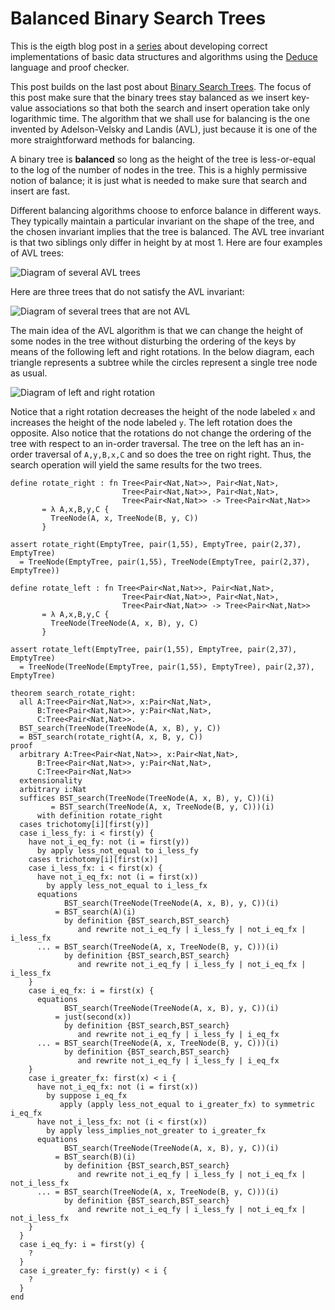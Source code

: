 # Balanced Binary Search Trees

This is the eigth blog post in a
[series](https://siek.blogspot.com/2024/06/data-structures-and-algorithms-correctly.html)
about developing correct implementations of basic data structures and
algorithms using the [Deduce](https://github.com/jsiek/deduce)
language and proof checker.

This post builds on the last post about [Binary Search
Trees](https://siek.blogspot.com/2024/08/binary-search-trees-correctly.html).
The focus of this post make sure that the binary trees stay balanced
as we insert key-value associations so that both the search and insert
operation take only logarithmic time. The algorithm that we shall use
for balancing is the one invented by Adelson-Velsky and Landis (AVL),
just because it is one of the more straightforward methods for
balancing.

A binary tree is **balanced** so long as the height of the tree is
less-or-equal to the log of the number of nodes in the tree. This is a
highly permissive notion of balance; it is just what is needed to make
sure that search and insert are fast.

Different balancing algorithms choose to enforce balance in different
ways. They typically maintain a particular invariant on the shape of
the tree, and the chosen invariant implies that the tree is balanced.
The AVL tree invariant is that two siblings only differ in height by
at most 1. Here are four examples of AVL trees:

![Diagram of several AVL trees](https://www.dropbox.com/scl/fi/wh06d9vvdb2b5rkxuebsx/AVLTrees.png?rlkey=6nhmiffmprvgwzvftohwkivqs&raw=1)

Here are three trees that do not satisfy the AVL invariant:

![Diagram of several trees that are not AVL](https://www.dropbox.com/scl/fi/89gyxe2ve6bytmzgml51w/AVLTreeNot.png?rlkey=1vwzdnfgzt61qw8r2zvgo5s7m&raw=1)

The main idea of the AVL algorithm is that we can change the height of
some nodes in the tree without disturbing the ordering of the keys by
means of the following left and right rotations. In the below diagram,
each triangle represents a subtree while the circles represent a
single tree node as usual.

![Diagram of left and right rotation](https://www.dropbox.com/scl/fi/lob6iu0xc8zyg51tlvfqg/Rotate.png?rlkey=de7qa94a2ganr4dustmm30axn&raw=1)

Notice that a right rotation decreases the height of the node labeled
`x` and increases the height of the node labeled `y`.  The left
rotation does the opposite. Also notice that the rotations do not
change the ordering of the tree with respect to an in-order traversal.
The tree on the left has an in-order traversal of `A,y,B,x,C` and so
does the tree on right right. Thus, the search operation will yield
the same results for the two trees.

```{.deduce #rotate_right}
define rotate_right : fn Tree<Pair<Nat,Nat>>, Pair<Nat,Nat>, 
                         Tree<Pair<Nat,Nat>>, Pair<Nat,Nat>,
                         Tree<Pair<Nat,Nat>> -> Tree<Pair<Nat,Nat>>
       = λ A,x,B,y,C {
         TreeNode(A, x, TreeNode(B, y, C))
       }
```

```{.deduce #test_rotate_right}
assert rotate_right(EmptyTree, pair(1,55), EmptyTree, pair(2,37), EmptyTree)
  = TreeNode(EmptyTree, pair(1,55), TreeNode(EmptyTree, pair(2,37), EmptyTree))
```

```{.deduce #rotate_left}
define rotate_left : fn Tree<Pair<Nat,Nat>>, Pair<Nat,Nat>, 
                         Tree<Pair<Nat,Nat>>, Pair<Nat,Nat>,
                         Tree<Pair<Nat,Nat>> -> Tree<Pair<Nat,Nat>>
       = λ A,x,B,y,C {
         TreeNode(TreeNode(A, x, B), y, C)
       }
```

```{.deduce #test_rotate_left}
assert rotate_left(EmptyTree, pair(1,55), EmptyTree, pair(2,37), EmptyTree)
  = TreeNode(TreeNode(EmptyTree, pair(1,55), EmptyTree), pair(2,37), EmptyTree)
```


```{.deduce #search_rotate_right}
theorem search_rotate_right: 
  all A:Tree<Pair<Nat,Nat>>, x:Pair<Nat,Nat>, 
      B:Tree<Pair<Nat,Nat>>, y:Pair<Nat,Nat>, 
      C:Tree<Pair<Nat,Nat>>.
  BST_search(TreeNode(TreeNode(A, x, B), y, C))
  = BST_search(rotate_right(A, x, B, y, C))
proof
  arbitrary A:Tree<Pair<Nat,Nat>>, x:Pair<Nat,Nat>, 
      B:Tree<Pair<Nat,Nat>>, y:Pair<Nat,Nat>, 
      C:Tree<Pair<Nat,Nat>>
  extensionality
  arbitrary i:Nat
  suffices BST_search(TreeNode(TreeNode(A, x, B), y, C))(i) 
         = BST_search(TreeNode(A, x, TreeNode(B, y, C)))(i)
      with definition rotate_right
  cases trichotomy[i][first(y)]
  case i_less_fy: i < first(y) {
    have not_i_eq_fy: not (i = first(y))
      by apply less_not_equal to i_less_fy
    cases trichotomy[i][first(x)]
    case i_less_fx: i < first(x) {
      have not_i_eq_fx: not (i = first(x))
        by apply less_not_equal to i_less_fx
      equations
            BST_search(TreeNode(TreeNode(A, x, B), y, C))(i)
          = BST_search(A)(i)
            by definition {BST_search,BST_search}
               and rewrite not_i_eq_fy | i_less_fy | not_i_eq_fx | i_less_fx
      ... = BST_search(TreeNode(A, x, TreeNode(B, y, C)))(i)
            by definition {BST_search,BST_search}
               and rewrite not_i_eq_fy | i_less_fy | not_i_eq_fx | i_less_fx
    }
    case i_eq_fx: i = first(x) {
      equations
            BST_search(TreeNode(TreeNode(A, x, B), y, C))(i)
          = just(second(x))
            by definition {BST_search,BST_search}
               and rewrite not_i_eq_fy | i_less_fy | i_eq_fx
      ... = BST_search(TreeNode(A, x, TreeNode(B, y, C)))(i)
            by definition {BST_search,BST_search}
               and rewrite not_i_eq_fy | i_less_fy | i_eq_fx
    }
    case i_greater_fx: first(x) < i {
      have not_i_eq_fx: not (i = first(x))
        by suppose i_eq_fx
           apply (apply less_not_equal to i_greater_fx) to symmetric i_eq_fx
      have not_i_less_fx: not (i < first(x))
        by apply less_implies_not_greater to i_greater_fx
      equations
            BST_search(TreeNode(TreeNode(A, x, B), y, C))(i)
          = BST_search(B)(i)
            by definition {BST_search,BST_search}
               and rewrite not_i_eq_fy | i_less_fy | not_i_eq_fx | not_i_less_fx
      ... = BST_search(TreeNode(A, x, TreeNode(B, y, C)))(i)
            by definition {BST_search,BST_search}
               and rewrite not_i_eq_fy | i_less_fy | not_i_eq_fx | not_i_less_fx
    }
  }
  case i_eq_fy: i = first(y) {
    ?
  }
  case i_greater_fy: first(y) < i {
    ?
  }
end
```


<!--
```{.deduce file=BalancedBST.pf} 

import Maps
import BinaryTree
import BinarySearchTree

<<rotate_right>>
<<rotate_left>>

<<search_rotate_right>>

```
-->

<!--
```{.deduce file=BalancedBSTTest.pf} 
import Maps
import BinaryTree
import BinarySearchTree
import BalancedBST

<<test_rotate_right>>
<<test_rotate_left>>

```
-->
